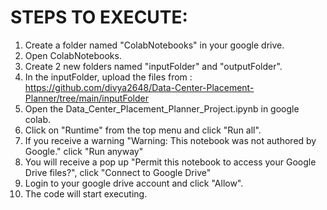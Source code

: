 # STEPS TO EXECUTE:

  1. Create a folder named "ColabNotebooks" in your google drive.
  2. Open ColabNotebooks.
  3. Create 2 new folders named "inputFolder" and "outputFolder".
  4. In the inputFolder, upload the files from : https://github.com/divya2648/Data-Center-Placement-Planner/tree/main/inputFolder
  5. Open the Data_Center_Placement_Planner_Project.ipynb in google colab.
  6. Click on "Runtime" from the top menu and click "Run all".
  7. If you receive a warning "Warning: This notebook was not authored by Google." click "Run anyway"
  8. You will receive a pop up "Permit this notebook to access your Google Drive files?", click "Connect to Google Drive"
  9. Login to your google drive account and click "Allow".
  10. The code will start executing.
